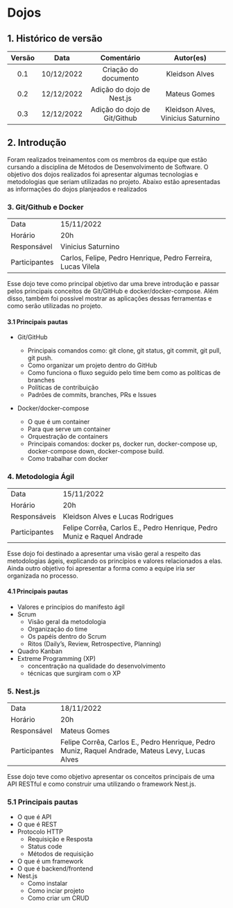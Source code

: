 # Dojos

## 1. Histórico de versão

| Versão |    Data    |          Comentário          |             Autor(es)              |
| :----: | :--------: | :--------------------------: | :--------------------------------: |
|  0.1   | 10/12/2022 |     Criação do documento     |           Kleidson Alves           |
|  0.2   | 12/12/2022 |  Adição do dojo de Nest.js   |            Mateus Gomes            |
|  0.3   | 12/12/2022 | Adição do dojo de Git/Github | Kleidson Alves, Vinicius Saturnino |

## 2. Introdução

Foram realizados treinamentos com os membros da equipe que estão cursando a disciplina de Métodos de Desenvolvimento de Software. O objetivo dos dojos realizados foi apresentar algumas tecnologias e metodologias que seriam utilizadas no projeto. Abaixo estão apresentadas as informações do dojos planjeados e realizados

### 3. Git/Github e Docker

|               |                                                              |
| ------------- | ------------------------------------------------------------ |
| Data          | 15/11/2022                                                   |
| Horário       | 20h                                                          |
| Responsável   | Vinicius Saturnino                                           |
| Participantes | Carlos, Felipe, Pedro Henrique, Pedro Ferreira, Lucas Vilela |

Esse dojo teve como principal objetivo dar uma breve introdução e passar pelos principais conceitos de Git/GitHub e docker/docker-compose. Além disso, também foi possível mostrar as aplicações dessas ferramentas e como serão utilizadas no projeto.

#### 3.1 Principais pautas

- Git/GitHub

  - Principais comandos como: git clone, git status, git commit, git pull, git push.
  - Como organizar um projeto dentro do GitHub
  - Como funciona o fluxo seguido pelo time bem como as políticas de branches
  - Políticas de contribuição
  - Padrões de commits, branches, PRs e Issues

- Docker/docker-compose
  - O que é um container
  - Para que serve um container
  - Orquestração de containers
  - Principais comandos: docker ps, docker run, docker-compose up, docker-compose down, docker-compose build.
  - Como trabalhar com docker

### 4. Metodologia Ágil

|               |                                                                        |
| ------------- | ---------------------------------------------------------------------- |
| Data          | 15/11/2022                                                             |
| Horário       | 20h                                                                    |
| Responsáveis  | Kleidson Alves e Lucas Rodrigues                                       |
| Participantes | Felipe Corrêa, Carlos E., Pedro Henrique, Pedro Muniz e Raquel Andrade |

Esse dojo foi destinado a apresentar uma visão geral a respeito das metodologias ágeis, explicando os princípios e valores relacionados a elas. Ainda outro objetivo foi apresentar a forma como a equipe iria ser organizada no processo.

#### 4.1 Principais pautas

- Valores e princípios do manifesto ágil
- Scrum
  - Visão geral da metodologia
  - Organização do time
  - Os papéis dentro do Scrum
  - Ritos (Daily’s, Review, Retrospective, Planning)
- Quadro Kanban
- Extreme Programming (XP)
  - concentração na qualidade do desenvolvimento
  - técnicas que surgiram com o XP

### 5. Nest.js

|               |                                                                                                 |
| ------------- | ----------------------------------------------------------------------------------------------- |
| Data          | 18/11/2022                                                                                      |
| Horário       | 20h                                                                                             |
| Responsável   | Mateus Gomes                                                                                    |
| Participantes | Felipe Corrêa, Carlos E., Pedro Henrique, Pedro Muniz, Raquel Andrade, Mateus Levy, Lucas Alves |

Esse dojo teve como objetivo apresentar os conceitos principais de uma API RESTful e como construir uma utilizando o framework Nest.js.

### 5.1 Principais pautas

- O que é API
- O que é REST
- Protocolo HTTP
  - Requisição e Resposta
  - Status code
  - Métodos de requisição
- O que é um framework
- O que é backend/frontend
- Nest.js
  - Como instalar
  - Como inciar projeto
  - Como criar um CRUD

